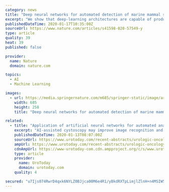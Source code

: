 ```yaml
---
category: news
title: "Deep neural networks for automated detection of marine mammal species"
excerpt: "We show that deep-learning architectures are capable of producing false-positive rates that are orders of magnitude lower than alternative algorithms while substantially increasing the ability to detect calls. We demonstrate that a deep neural network trained with recordings from a single geographic region recorded over a span of days is ..."
publishedDateTime: 2020-01-17T10:35:00Z
sourceUrl: https://www.nature.com/articles/s41598-020-57549-y
type: article
quality: 39
heat: 39
published: false

provider:
  name: Nature
  domain: nature.com

topics:
  - AI
  - Machine Learning

images:
  - url: https://media.springernature.com/m685/springer-static/image/art%3A10.1038%2Fs41598-020-57549-y/MediaObjects/41598_2020_57549_Fig1_HTML.png
    width: 685
    height: 258
    title: "Deep neural networks for automated detection of marine mammal species"

related:
  - title: "Application of artificial neural networks for automated analysis of cystoscopic images: a review of the current status and future prospects."
    excerpt: "AI-assisted cystoscopy may improve image recognition and accelerate data acquisition. To provide a comprehensive review of machine learning (ML), deep learning (DL) and convolutional neural network (CNN) applications in cystoscopic image recognition. A detailed search of original articles was performed using the PubMed-MEDLINE database to ..."
    publishedDateTime: 2020-01-13T08:07:00Z
    sourceUrl: https://www.urotoday.com/recent-abstracts/urologic-oncology/bladder-cancer/118323-application-of-artificial-neural-networks-for-automated-analysis-of-cystoscopic-images-a-review-of-the-current-status-and-future-prospects.html
    ampUrl: https://www.urotoday.com/recent-abstracts/urologic-oncology/bladder-cancer/118323-application-of-artificial-neural-networks-for-automated-analysis-of-cystoscopic-images-a-review-of-the-current-status-and-future-prospects.amp.html
    cdnAmpUrl: https://www-urotoday-com.cdn.ampproject.org/c/s/www.urotoday.com/recent-abstracts/urologic-oncology/bladder-cancer/118323-application-of-artificial-neural-networks-for-automated-analysis-of-cystoscopic-images-a-review-of-the-current-status-and-future-prospects.amp.html
    type: article
    provider:
      name: UroToday
      domain: urotoday.com
    quality: 4

secured: "u7Ijs074RwrD4qxk6NYLZ0BJjca00M6e4R1/yBkdRXTpLimjlZlnH+n4MSIW50uORzmzlOrb2E+dHnvrd/1WUzAw9lHnlTFncA8pnY0p6zWfGv9/ZG3KDMVmUskyWYr3nfRtfxsEaSDBqytZyD1lqoeruI/NGw+xrfIiCARHFu11t2aOBcYC50hw8cU9M4HJrX/Fpsg6w20QYJvWO1QVaKaQF7Li83gf529DRl4WH1DUvAC7LZvHggZMMF5KCfTt2L3KeiEdTMwF+MTcvMGNrvzM76V/Ezqfzi1ywrvlUBo=;wWmruy/rtyQJF6c4g5zPVQ=="
---
```


